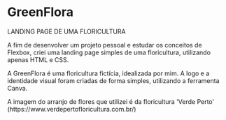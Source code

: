 # GreenFlora
LANDING PAGE DE UMA FLORICULTURA <br>
<p> A fim de desenvolver um projeto pessoal e estudar os conceitos de Flexbox, criei uma landing page simples de uma floricultura, 
  utilizando apenas HTML e CSS.</p>
<p> A GreenFlora é uma floricultura fictícia, idealizada por mim. A logo e a identidade visual foram criadas de forma simples, utilizando a ferramenta Canva.</p>
<p> A imagem do arranjo de flores que utilizei é da floricultura 'Verde Perto' (https://www.verdepertofloricultura.com.br/)</p>
